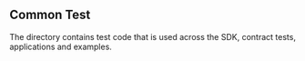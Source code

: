 Common Test
----------------
The directory contains test code that is used
across the SDK, contract tests, applications 
and examples.
